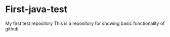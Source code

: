 # First-java-test
My first test repository
This is a repository for showing basic functionality of github
